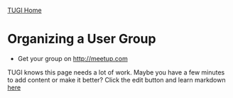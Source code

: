 ﻿[TUGI Home](http://tugi.info "TUGI Home Page")

# Organizing a User Group

- Get your group on http://meetup.com

TUGI knows this page needs a lot of work. Maybe you have a few minutes to add content or make it better? Click the edit button and learn markdown [here](https://github.com/adam-p/markdown-here/wiki/Markdown-Cheatsheet#tables)